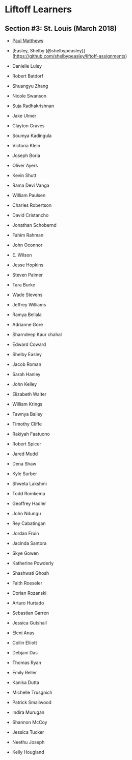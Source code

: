 # Liftoff Learners

## Section \#3: St. Louis (March 2018)

- [Paul Matthews](https://www.github.com/pdmxdd/liftoff-assignments)

- [Easley, Shelby (@shelbypeasley)] (https://github.com/shelbypeasley/liftoff-assignments)

- Danielle Luley
- Robert Batdorf
- Shuangyu Zhang
- Nicole Swanson
- Suja Radhakrishnan
- Jake Ulmer
- Clayton Graves
- Soumya Kadingula
- Victoria Klein
- Joseph Boria
- Oliver Ayers
- Kevin Shutt
- Rama Devi Vanga
- William Paulsen
- Charles Robertson
- David Cristancho
- Jonathan Schobernd
- Fahim Rahman
- John Oconnor
- E. Wilson
- Jesse Hopkins
- Steven Palmer
- Tara Burke
- Wade Stevens
- Jeffrey Williams
- Ramya Bellala
- Adrianne Gore
- Sharndeep Kaur chahal
- Edward Coward
- Shelby Easley
- Jacob Roman
- Sarah Hanley
- John Kelley
- Elizabeth Walter
- William Krings
- Tawnya Bailey
- Timothy Cliffe
- Rakiyah Faatuono
- Robert Spicer
- Jared Mudd
- Dena Shaw
- Kyle Surber
- Shweta Lakshmi
- Todd Romkema
- Geoffrey Hadler
- John Ndungu
- Rey Cabatingan
- Jordan Fruin
- Jacinda Santora
- Skye Gowen
- Katherine Powderly
- Shashwati Ghosh
- Faith Roeseler 
- Dorian Rozanski
- Arturo Hurtado
- Sebastian Garren
- Jessica Gutshall
- Eleni Anas
- Collin Elliott
- Debjani Das
- Thomas Ryan
- Emily Reller
- Kanika Dutta
- Michelle Trusgnich
- Patrick Smallwood
- Indira Murugan
- Shannon McCoy
- Jessica Tucker 
- Neethu Joseph
- Kelly Hougland